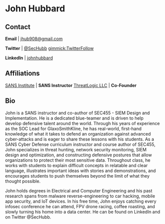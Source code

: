 John Hubbard
============

Contact
-------
**Email** | [jhub908@gmail.com](mailto:jhub908@gmail.com)

**Twitter** | [@SecHubb](http://twitter.com/SecHubb) [gimmick:TwitterFollow](@SecHubb)

**LinkedIn** | [johnhubbard](https://www.linkedin.com/in/johnlhubbard/)

Affiliations
-------
[SANS Institute](http://www.sans.org) | **SANS Instructor**
[ThreatLogic LLC](https://www.threat-logic.com) | **Co-Founder**

Bio
-----------
 
John is a SANS instructor and co-author of SEC455 - SIEM Design and Implementation. He is a dedicated blue-teamer and is driven to help develop defensive talent around the world. Through his years of experience as the SOC Lead for GlaxoSmithKline, he has real-world, first-hand knowledge of what it takes to defend an organization against advanced cyber-attacks and is eager to share these lessons with his students. As a SANS Cyber Defense curriculum instructor and course author of SEC455, John specializes in threat hunting, network security monitoring, SIEM design and optimization, and constructing defensive postures that allow organizations to protect their most sensitive data. Throughout class, he works with students to explain difficult concepts in relatable and clear language, illustrates important ideas with stories and demonstrations, and encourages students to push themselves beyond the limit of what they thought possible.

John holds degrees in Electrical and Computer Engineering and his past research spans from malware reverse-engineering to car hacking, mobile app security, and IoT devices. In his free time, John enjoys catching every infosec conference he can attend, FPV drone racing, coffee roasting, and slowly turning his home into a data center. He can be found on LinkedIn and on Twitter @SecHubb.
